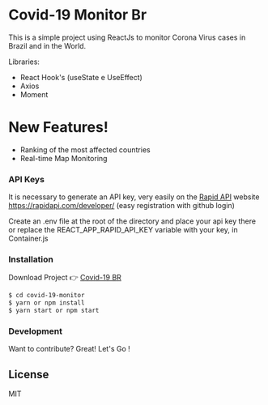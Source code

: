 # Covid-19 Monitor Br

This is a simple project using ReactJs to monitor Corona Virus cases in Brazil and in the World.

Libraries:
- React Hook's (useState e UseEffect)
- Axios
- Moment

# New Features!

- Ranking of the most affected countries
- Real-time Map Monitoring

### API Keys

It is necessary to generate an API key, very easily on the [Rapid API](https://rapidapi.com/developer/) website https://rapidapi.com/developer/ (easy registration with github login)

Create an .env file at the root of the directory and place your api key there or replace the REACT_APP_RAPID_API_KEY variable with your key, in Container.js

### Installation

Download Project 👉 [Covid-19 BR](https://github.com/thejohnpg/covid-19-monitor)

```sh
$ cd covid-19-monitor
$ yarn or npm install
$ yarn start or npm start
```

### Development

Want to contribute? Great! Let's Go !

License
----

MIT
